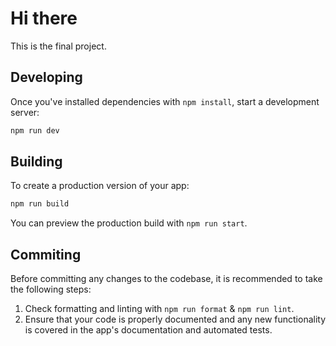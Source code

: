 # Hi there

This is the final project.

## Developing

Once you've installed dependencies with `npm install`, start a development server:

```bash
npm run dev
```

## Building

To create a production version of your app:

```bash
npm run build
```

You can preview the production build with `npm run start`.

## Commiting

Before committing any changes to the codebase, it is recommended to take the following steps:

1. Check formatting and linting with `npm run format` & `npm run lint`.
2. Ensure that your code is properly documented and any new functionality is covered in the app's documentation and automated tests.
